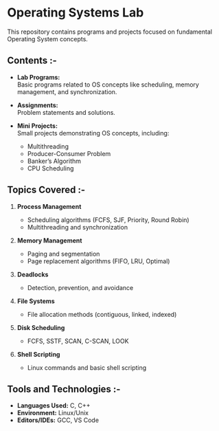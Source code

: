 # Operating Systems Lab   
      
This repository contains programs and projects focused on fundamental Operating System concepts.     
 
## Contents :- 
    
- **Lab Programs:**  
  Basic programs related to OS concepts like scheduling, memory management, and synchronization.  

- **Assignments:**  
  Problem statements and solutions.  

- **Mini Projects:**  
  Small projects demonstrating OS concepts, including:  
  - Multithreading  
  - Producer-Consumer Problem  
  - Banker’s Algorithm  
  - CPU Scheduling  

## Topics Covered :- 

1. **Process Management**  
   - Scheduling algorithms (FCFS, SJF, Priority, Round Robin)  
   - Multithreading and synchronization  

2. **Memory Management**  
   - Paging and segmentation  
   - Page replacement algorithms (FIFO, LRU, Optimal)  

3. **Deadlocks**  
   - Detection, prevention, and avoidance  

4. **File Systems**  
   - File allocation methods (contiguous, linked, indexed)  

5. **Disk Scheduling**  
   - FCFS, SSTF, SCAN, C-SCAN, LOOK  

6. **Shell Scripting**  
   - Linux commands and basic shell scripting  

## Tools and Technologies :-

- **Languages Used:** C, C++  
- **Environment:** Linux/Unix  
- **Editors/IDEs:** GCC, VS Code  

 
